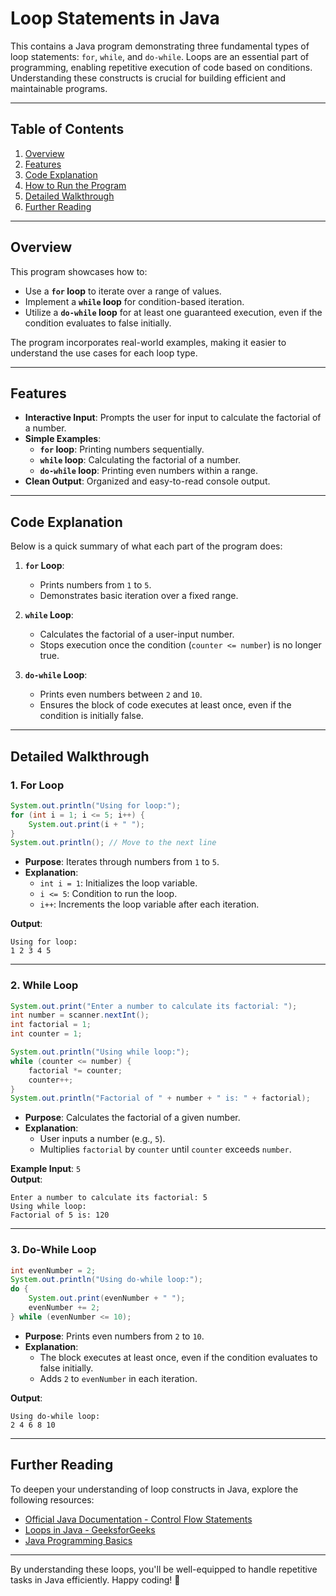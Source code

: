 # Loop Statements in Java

This contains a Java program demonstrating three fundamental types of loop statements: `for`, `while`, and `do-while`. Loops are an essential part of programming, enabling repetitive execution of code based on conditions. Understanding these constructs is crucial for building efficient and maintainable programs.

---

## Table of Contents

1. [Overview](#overview)
2. [Features](#features)
3. [Code Explanation](#code-explanation)
4. [How to Run the Program](#how-to-run-the-program)
5. [Detailed Walkthrough](#detailed-walkthrough)
6. [Further Reading](#further-reading)

---

## Overview

This program showcases how to:

- Use a **`for` loop** to iterate over a range of values.
- Implement a **`while` loop** for condition-based iteration.
- Utilize a **`do-while` loop** for at least one guaranteed execution, even if the condition evaluates to false initially.

The program incorporates real-world examples, making it easier to understand the use cases for each loop type.

---

## Features

- **Interactive Input**: Prompts the user for input to calculate the factorial of a number.
- **Simple Examples**:
  - **`for` loop**: Printing numbers sequentially.
  - **`while` loop**: Calculating the factorial of a number.
  - **`do-while` loop**: Printing even numbers within a range.
- **Clean Output**: Organized and easy-to-read console output.

---

## Code Explanation

Below is a quick summary of what each part of the program does:

1. **`for` Loop**:
   - Prints numbers from `1` to `5`.
   - Demonstrates basic iteration over a fixed range.

2. **`while` Loop**:
   - Calculates the factorial of a user-input number.
   - Stops execution once the condition (`counter <= number`) is no longer true.

3. **`do-while` Loop**:
   - Prints even numbers between `2` and `10`.
   - Ensures the block of code executes at least once, even if the condition is initially false.

---

## Detailed Walkthrough

### 1. **For Loop**

```java
System.out.println("Using for loop:");
for (int i = 1; i <= 5; i++) {
    System.out.print(i + " ");
}
System.out.println(); // Move to the next line
```

- **Purpose**: Iterates through numbers from `1` to `5`.
- **Explanation**:
  - `int i = 1`: Initializes the loop variable.
  - `i <= 5`: Condition to run the loop.
  - `i++`: Increments the loop variable after each iteration.

**Output**:
```
Using for loop:
1 2 3 4 5
```

---

### 2. **While Loop**

```java
System.out.print("Enter a number to calculate its factorial: ");
int number = scanner.nextInt();
int factorial = 1;
int counter = 1;

System.out.println("Using while loop:");
while (counter <= number) {
    factorial *= counter;
    counter++;
}
System.out.println("Factorial of " + number + " is: " + factorial);
```

- **Purpose**: Calculates the factorial of a given number.
- **Explanation**:
  - User inputs a number (e.g., `5`).
  - Multiplies `factorial` by `counter` until `counter` exceeds `number`.

**Example Input**: `5`  
**Output**:
```
Enter a number to calculate its factorial: 5
Using while loop:
Factorial of 5 is: 120
```

---

### 3. **Do-While Loop**

```java
int evenNumber = 2;
System.out.println("Using do-while loop:");
do {
    System.out.print(evenNumber + " ");
    evenNumber += 2;
} while (evenNumber <= 10);
```

- **Purpose**: Prints even numbers from `2` to `10`.
- **Explanation**:
  - The block executes at least once, even if the condition evaluates to false initially.
  - Adds `2` to `evenNumber` in each iteration.

**Output**:
```
Using do-while loop:
2 4 6 8 10
```

---

## Further Reading

To deepen your understanding of loop constructs in Java, explore the following resources:

- [Official Java Documentation - Control Flow Statements](https://docs.oracle.com/javase/tutorial/java/nutsandbolts/flow.html)
- [Loops in Java - GeeksforGeeks](https://www.geeksforgeeks.org/loops-in-java/)
- [Java Programming Basics](https://www.w3schools.com/java/)

---

By understanding these loops, you'll be well-equipped to handle repetitive tasks in Java efficiently. Happy coding! 🚀